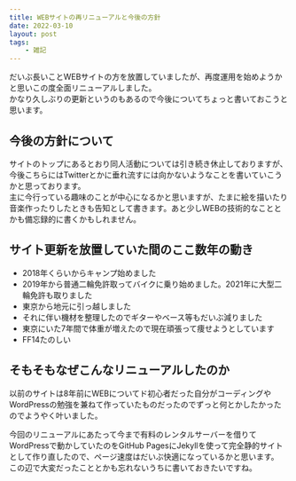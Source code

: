 ```yaml
---
title: WEBサイトの再リニューアルと今後の方針
date: 2022-03-10
layout: post
tags:
    - 雑記
---
```


だいぶ長いことWEBサイトの方を放置していましたが、再度運用を始めようかと思いこの度全面リニューアルしました。  
かなり久しぶりの更新というのもあるので今後についてちょっと書いておこうと思います。
<!--more-->
## 今後の方針について
サイトのトップにあるとおり同人活動については引き続き休止しておりますが、今後こちらにはTwitterとかに垂れ流すには向かないようなことを書いていこうかと思っております。    
主に今行っている趣味のことが中心になるかと思いますが、たまに絵を描いたり音楽作ったりしたときも告知として書きます。あと少しWEBの技術的なこととかも備忘録的に書くかもしれません。

## サイト更新を放置していた間のここ数年の動き
- 2018年くらいからキャンプ始めました
- 2019年から普通二輪免許取ってバイクに乗り始めました。2021年に大型二輪免許も取りました
- 東京から地元に引っ越しました
- それに伴い機材を整理したのでギターやベース等もだいぶ減りました
- 東京にいた7年間で体重が増えたので現在頑張って痩せようとしています
- FF14たのしい


## そもそもなぜこんなリニューアルしたのか
以前のサイトは8年前にWEBについてド初心者だった自分がコーディングやWordPressの勉強を兼ねて作っていたものだったのでずっと何とかしたかったのでようやく叶いました。

今回のリニューアルにあたって今まで有料のレンタルサーバーを借りてWordPressで動かしていたのをGitHub PagesにJekyllを使って完全静的サイトとして作り直したので、ページ速度はだいぶ快適になっているかと思います。  
この辺で大変だったこととかも忘れないうちに書いておきたいですね。
